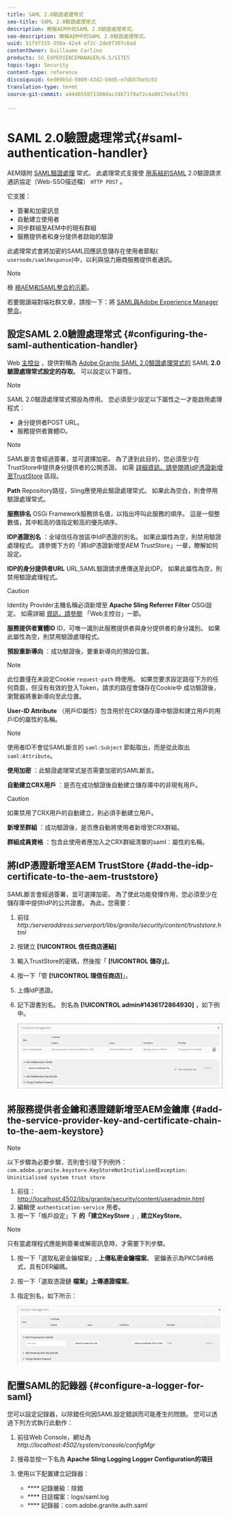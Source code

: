 ```yaml
---
title: SAML 2.0驗證處理常式
seo-title: SAML 2.0驗證處理常式
description: 瞭解AEM中的SAML 2.0驗證處理常式。
seo-description: 瞭解AEM中的SAML 2.0驗證處理常式。
uuid: 51f97315-350a-42a4-af2c-2de87307c6ad
contentOwner: Guillaume Carlino
products: SG_EXPERIENCEMANAGER/6.5/SITES
topic-tags: Security
content-type: reference
discoiquuid: 6ed09b5d-5089-43d2-b9d5-e7db57be5c02
translation-type: tm+mt
source-git-commit: a44d655871308dac34671f0af2c4a0017eba5793

---
```



# SAML 2.0驗證處理常式{#saml-authentication-handler}

AEM隨附 [SAML驗證處理](http://saml.xml.org/saml-specifications) 常式。 此處理常式支援使 [用系結的SAML](http://saml.xml.org/saml-specifications) 2.0驗證請求通訊協定（Web-SSO描述檔） `HTTP POST` 。

它支援：

* 簽署和加密訊息
* 自動建立使用者
* 同步群組至AEM中的現有群組
* 服務提供者和身分提供者啟始的驗證

此處理常式會將加密的SAML回應訊息儲存在使用者節點( `usernode/samlResponse`)中，以利與協力廠商服務提供者通訊。

>[!NOTE]
>
>檢 [視AEM和SAML整合的示範](https://helpx.adobe.com/cq/kb/saml-demo.html)。
>
>若要閱讀端對端社群文章，請按一下：將 [SAML與Adobe Experience Manager整合](https://helpx.adobe.com/experience-manager/using/aem63_saml.html)。

## 設定SAML 2.0驗證處理常式 {#configuring-the-saml-authentication-handler}

Web [主控台](/help/sites-deploying/configuring-osgi.md) ，提供對稱為 [Adobe Granite SAML 2.0驗證處理常式的](http://saml.xml.org/saml-specifications) SAML **2.0驗證處理常式設定的存取**。 可以設定以下屬性。

>[!NOTE]
>
>SAML 2.0驗證處理常式預設為停用。 您必須至少設定以下屬性之一才能啟用處理程式：
>
>* 身分提供者POST URL。
>* 服務提供者實體ID。
>



>[!NOTE]
>
>SAML斷言會經過簽署，並可選擇加密。 為了達到此目的，您必須至少在TrustStore中提供身分提供者的公開憑證。 如需 [詳細資訊，請參閱將IdP憑證新增至TrustStore](/help/sites-administering/saml-2-0-authenticationhandler.md#add-the-idp-certificate-to-the-aem-truststore) 區段。

**Path** Repository路徑，Sling應使用此驗證處理常式。 如果此為空白，則會停用驗證處理常式。

**服務排名** OSGi Framework服務排名值，以指出呼叫此服務的順序。 這是一個整數值，其中較高的值指定較高的優先順序。

**IDP憑證別名** ：全域信任存放區中IdP憑證的別名。 如果此屬性為空，則禁用驗證處理程式。 請參閱下方的「將IdP憑證新增至AEM TrustStore」一章，瞭解如何設定。

**IDP的身分提供者URL** URL,SAML驗證請求應傳送至此IDP。 如果此屬性為空，則禁用驗證處理程式。

>[!CAUTION]
>
>Identity Provider主機名稱必須新增至 **Apache Sling Referrer Filter** OSGi設定。 如需詳細 [資訊，請參閱](/help/sites-deploying/configuring-osgi.md) 「Web主控台」一節。

**服務提供者實體ID** ID，可唯一識別此服務提供者與身分提供者的身分識別。 如果此屬性為空，則禁用驗證處理程式。

**預設重新導向** ：成功驗證後，要重新導向的預設位置。

>[!NOTE]
>
>此位置僅在未設定Cookie `request-path` 時使用。 如果您要求設定路徑下方的任何頁面，但沒有有效的登入Token，請求的路徑會儲存在Cookie中
>成功驗證後，瀏覽器將重新導向至此位置。

**User-ID Attribute** （用戶ID屬性）包含用於在CRX儲存庫中驗證和建立用戶的用戶ID的屬性的名稱。

>[!NOTE]
>
>使用者ID不會從SAML斷言的 `saml:Subject` 節點取出，而是從此取出 `saml:Attribute`。

**使用加密** ：此驗證處理常式是否需要加密的SAML斷言。

**自動建立CRX用戶** ：是否在成功驗證後自動建立儲存庫中的非現有用戶。

>[!CAUTION]
>
>如果禁用了CRX用戶的自動建立，則必須手動建立用戶。

**新增至群組** ：成功驗證後，是否應自動將使用者新增至CRX群組。

**群組成員資格** ：包含此使用者應加入之CRX群組清單的saml：屬性的名稱。

## 將IdP憑證新增至AEM TrustStore {#add-the-idp-certificate-to-the-aem-truststore}

SAML斷言會經過簽署，並可選擇加密。 為了使此功能發揮作用，您必須至少在儲存庫中提供IdP的公共證書。 為此，您需要：

1. 前往 *http:/serveraddress:serverport/libs/granite/security/content/truststore.html*
1. 按建立 **[!UICONTROL 信任商店連結]**
1. 輸入TrustStore的密碼，然後按「 **[!UICONTROL 儲存」]**。
1. 按一下「管 **[!UICONTROL 理信任商店]**」。
1. 上傳IdP憑證。
1. 記下證書別名。 別名為 **[!UICONTROL admin#1436172864930]** ，如下例中。

   ![chlimage_1-372](assets/chlimage_1-372.png)

## 將服務提供者金鑰和憑證鏈新增至AEM金鑰庫 {#add-the-service-provider-key-and-certificate-chain-to-the-aem-keystore}

>[!NOTE]
>
>以下步驟為必要步驟，否則會引發下列例外： `com.adobe.granite.keystore.KeyStoreNotInitialisedException: Uninitialised system trust store`

1. 前往： [http://localhost:4502/libs/granite/security/content/useradmin.html](http://localhost:4502/libs/granite/security/content/useradmin.html)
1. 編輯使 `authentication-service` 用者。
1. 按一下「帳戶設定」下 **的「建立KeyStore** 」, **建立KeyStore**。

>[!NOTE]
>
>只有當處理程式應能夠簽署或解密訊息時，才需要下列步驟。

1. 按一下「選取私密金鑰檔案」, **上傳私密金鑰檔案**。 密鑰表示為PKCS#8格式，具有DER編碼。
1. 按一下「選取憑證鏈 **檔案」上傳憑證檔案**。
1. 指定別名，如下所示：

   ![chlimage_1-373](assets/chlimage_1-373.png)

## 配置SAML的記錄器 {#configure-a-logger-for-saml}

您可以設定記錄器，以除錯任何因SAML設定錯誤而可能產生的問題。 您可以透過下列方式執行此動作：

1. 前往Web Console，網址為 *http://localhost:4502/system/console/configMgr*
1. 搜尋並按一下名為 **Apache Sling Logging Logger Configuration的項目**
1. 使用以下配置建立記錄器：

   * **** 記錄層級：除錯
   * **** 日誌檔案：logs/saml.log
   * **** 記錄器：com.adobe.granite.auth.saml

